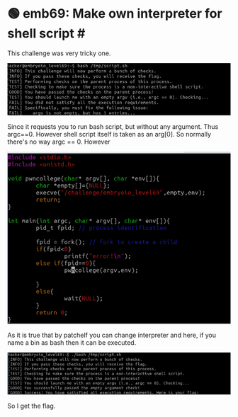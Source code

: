 # 🟢 emb69: Make own interpreter for shell script \#

This challenge was very tricky one.

![](<../.gitbook/assets/image (239).png>)

Since it requests you to run bash script, but without any argument. Thus argc==0. However shell script itself is taken as an arg\[0]. So normally there's no way argc == 0. However

![](<../.gitbook/assets/image (19).png>)

As it is true that by patchelf you can change interpreter and here, if you name a bin as bash then it can be executed.&#x20;

![](<../.gitbook/assets/image (164).png>)

So I get the flag.
